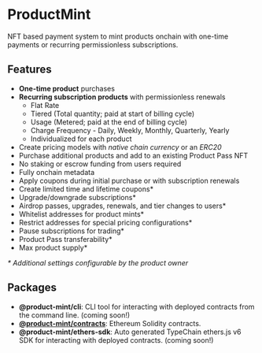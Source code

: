 # ProductMint

NFT based payment system to mint products onchain with one-time payments or recurring permissionless subscriptions.

## Features

- **One-time product**  purchases
- **Recurring subscription products** with permissionless renewals
    - Flat Rate
    - Tiered (Total quantity; paid at start of billing cycle)
    - Usage (Metered; paid at the end of billing cycle)
    - Charge Frequency - Daily, Weekly, Monthly, Quarterly, Yearly
    - Individualized for each product
- Create pricing models with _native chain currency_ or an _ERC20_
- Purchase additional products and add to an existing Product Pass NFT
- No staking or escrow funding from users required
- Fully onchain metadata
- Apply coupons during initial purchase or with subscription renewals
- Create limited time and lifetime coupons*
- Upgrade/downgrade subscriptions*
- Airdrop passes, upgrades, renewals, and tier changes to users*
- Whitelist addresses for product mints*
- Restrict addresses for special pricing configurations*
- Pause subscriptions for trading*
- Product Pass transferability*
- Max product supply*

_* Additional settings configurable by the product owner_

## Packages

- __@product-mint/cli__: CLI tool for interacting with deployed contracts from the command line. (coming soon!)
- <a href="./packages/contracts/README.md">__@product-mint/contracts__</a>: Ethereum Solidity contracts.
- __@product-mint/ethers-sdk__: Auto generated TypeChain ethers.js v6 SDK for interacting with deployed contracts. (coming soon!)
